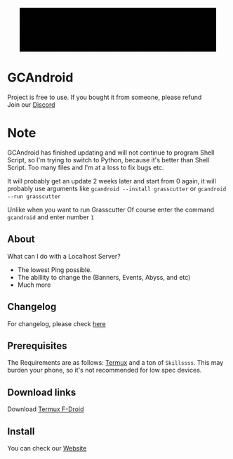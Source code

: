 <p align="center">
    <img src="gif/20221026_150902.gif" alt="gif animated" width="450" height="100">
</p>

# GCAndroid

Project is free to use. If you bought it from someone, please refund\
Join our [Discord](https://discord.gg/2TTSUZZ)

# Note

GCAndroid has finished updating and will not continue to program Shell Script, so I'm trying to switch to Python, because it's better than Shell Script. Too many files and I'm at a loss to fix bugs etc.

It will probably get an update 2 weeks later and start from 0 again, it will probably use arguments like `gcandroid --install grasscutter` or `gcandroid --run grasscutter`

Unlike
when you want to run Grasscutter
Of course enter the command `gcandroid` and enter number `1`

## About

What can I do with a Localhost Server?

* The lowest Ping possible.
* The abillity to change the (Banners, Events, Abyss, and etc)
* Much more

## Changelog

For changelog, please check [here](https://github.com/Score-Inc/GCAndroid/blob/Server/CHANGELOG.md)

## Prerequisites

The Requirements are as follows: [Termux](https://termux.dev/en/) and a ton of `Skillssss`. This may burden your phone, so it's not recommended for low spec devices.

## Download links

Download [Termux F-Droid](https://f-droid.org/repo/com.termux_118.apk)

## Install

You can check our [Website](https://docs.elaxan.com/project/GCAndroid/install)
